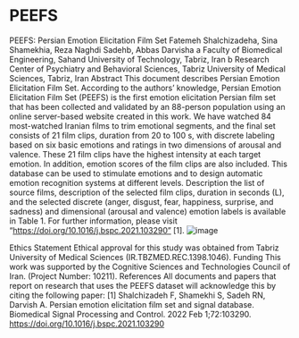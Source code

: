 # PEEFS
PEEFS: Persian Emotion Elicitation Film Set 
Fatemeh Shalchizadeha, Sina Shamekhia, Reza Naghdi Sadehb, Abbas Darvisha
a Faculty of Biomedical Engineering, Sahand University of Technology, Tabriz, Iran
b Research Center of Psychiatry and Behavioral Sciences, Tabriz University of Medical Sciences, Tabriz, Iran
Abstract
This document describes Persian Emotion Elicitation Film Set. According to the authors’ knowledge, Persian Emotion Elicitation Film Set (PEEFS) is the first emotion elicitation Persian film set that has been collected and validated by an 88-person population using an online server-based website created in this work. We have watched 84 most-watched Iranian films to trim emotional segments, and the final set consists of 21 film clips, duration from 20 to 100 s, with discrete labeling based on six basic emotions and ratings in two dimensions of arousal and valence. These 21 film clips have the highest intensity at each target emotion. In addition, emotion scores of the film clips are also included. This database can be used to stimulate emotions and to design automatic emotion recognition systems at different levels. 
Description
the list of source films, description of the selected film clips, duration in seconds (L), and the selected discrete (anger, disgust, fear, happiness, surprise, and sadness) and dimensional (arousal and valence) emotion labels is available in Table 1. For further information, please visit “https://doi.org/10.1016/j.bspc.2021.103290” [1]. 
![image](https://user-images.githubusercontent.com/46606714/235827446-f7159fb7-fbcb-4b3c-8395-73a12644bfea.png)

Ethics Statement
Ethical approval for this study was obtained from Tabriz University of Medical Sciences (IR.TBZMED.REC.1398.1046).
Funding
This work was supported by the Cognitive Sciences and Technologies Council of Iran. (Project Number: 10211).
References
All documents and papers that report on research that uses the PEEFS dataset will acknowledge this by citing the following paper:
 [1] Shalchizadeh F, Shamekhi S, Sadeh RN, Darvish A. Persian emotion elicitation film set and signal database. Biomedical Signal Processing and Control. 2022 Feb 1;72:103290.
https://doi.org/10.1016/j.bspc.2021.103290
